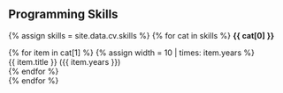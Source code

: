 ## <i class="fa fa-code" aria-hidden="true"></i> Programming Skills
{% assign skills = site.data.cv.skills %}
{% for cat in skills %}
  **{{ cat[0] }}**
  <div class="progress">
  {% for item in cat[1] %}
  {% assign width = 10 | times: item.years %}
  <div class="progress-bar {% cycle 'progress-bar-striped', '' %}" style="width: {{ width }}%">
    {{ item.title }} ({{ item.years }})
  </div>
  {% endfor %}
</div>
{% endfor %}
